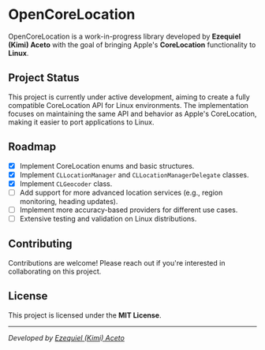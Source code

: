 # OpenCoreLocation

OpenCoreLocation is a work-in-progress library developed by **Ezequiel (Kimi) Aceto** with the goal of bringing Apple's **CoreLocation** functionality to **Linux**.

## Project Status
This project is currently under active development, aiming to create a fully compatible CoreLocation API for Linux environments. The implementation focuses on maintaining the same API and behavior as Apple's CoreLocation, making it easier to port applications to Linux.

## Roadmap
- [x] Implement CoreLocation enums and basic structures.
- [x] Implement `CLLocationManager` and `CLLocationManagerDelegate` classes.
- [x] Implement `CLGeocoder` class.
- [ ] Add support for more advanced location services (e.g., region monitoring, heading updates).
- [ ] Implement more accuracy-based providers for different use cases.
- [ ] Extensive testing and validation on Linux distributions.

## Contributing
Contributions are welcome! Please reach out if you're interested in collaborating on this project.

## License
This project is licensed under the **MIT License**.

---
*Developed by [Ezequiel (Kimi) Aceto](https://eaceto.dev)*